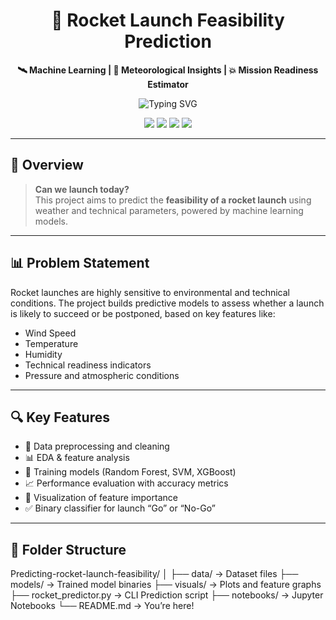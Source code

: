 <h1 align="center">🚀 Rocket Launch Feasibility Prediction</h1>

<p align="center">
  <b>🛰️ Machine Learning | 📡 Meteorological Insights | 💥 Mission Readiness Estimator</b>
</p>

<p align="center">
  <img src="https://readme-typing-svg.demolab.com?font=Fira+Code&pause=800&color=00BFFF&center=true&vCenter=true&width=435&lines=Predicting+rocket+launch+success...;Machine+learning+meets+outer+space...;Weather+data+drives+go/no-go+decisions!" alt="Typing SVG" />
</p>

<p align="center">
  <a href="https://github.com/rutujapatil-afk/Predicting-rocket-launch-feasibility/stargazers"><img src="https://img.shields.io/github/stars/rutujapatil-afk/Predicting-rocket-launch-feasibility?style=flat-square"/></a>
  <a href="https://github.com/rutujapatil-afk/Predicting-rocket-launch-feasibility/network"><img src="https://img.shields.io/github/forks/rutujapatil-afk/Predicting-rocket-launch-feasibility?style=flat-square"/></a>
  <a href="https://github.com/rutujapatil-afk/Predicting-rocket-launch-feasibility/issues"><img src="https://img.shields.io/github/issues/rutujapatil-afk/Predicting-rocket-launch-feasibility?style=flat-square"/></a>
  <a href="https://github.com/rutujapatil-afk/Predicting-rocket-launch-feasibility/blob/main/LICENSE"><img src="https://img.shields.io/github/license/rutujapatil-afk/Predicting-rocket-launch-feasibility?style=flat-square"/></a>
</p>

---

## 🌟 Overview

> **Can we launch today?**  
This project aims to predict the **feasibility of a rocket launch** using weather and technical parameters, powered by machine learning models.

---

## 📊 Problem Statement

Rocket launches are highly sensitive to environmental and technical conditions. The project builds predictive models to assess whether a launch is likely to succeed or be postponed, based on key features like:

- Wind Speed  
- Temperature  
- Humidity  
- Technical readiness indicators  
- Pressure and atmospheric conditions  

---

## 🔍 Key Features

- 🧼 Data preprocessing and cleaning  
- 📊 EDA & feature analysis  
- 🧠 Training models (Random Forest, SVM, XGBoost)  
- 📈 Performance evaluation with accuracy metrics  
- 📌 Visualization of feature importance  
- ✅ Binary classifier for launch “Go” or “No-Go”

---

## 📁 Folder Structure
Predicting-rocket-launch-feasibility/
│
├── data/ → Dataset files
├── models/ → Trained model binaries
├── visuals/ → Plots and feature graphs
├── rocket_predictor.py → CLI Prediction script
├── notebooks/ → Jupyter Notebooks
└── README.md → You’re here!

